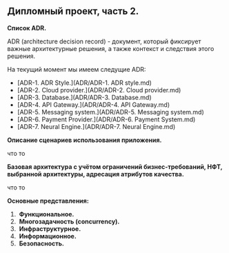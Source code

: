 ## 												Дипломный проект, часть 2.

**Список ADR.**  

ADR (architecture decision record) - документ, который фиксирует важные архитектурные решения, а также контекст и следствия этого решения. 

На текущий момент мы имеем следущие ADR: 

* [ADR-1. ADR Style.](ADR/ADR-1. ADR style.md) 
* [ADR-2. Cloud provider.](ADR/ADR-2. Cloud provider.md)
* [ADR-3. Database.](ADR/ADR-3. Database.md)
* [ADR-4. API Gateway.](ADR/ADR-4. API Gateway.md)
* [ADR-5. Messaging system.](ADR/ADR-5. Messaging system.md)
* [ADR-6. Payment Provider.](ADR/ADR-6. Payment System.md) 
* [ADR-7. Neural Engine.](ADR/ADR-7. Neural Engine.md) 

**Описание сценариев использования приложения.**  

что то 

**Базовая архитектура с учётом ограничений бизнес-требований, НФТ, выбранной архитектуры, адресация атрибутов качества.**

что то 

**Основные представления:**  

1. ​		**Функциональное.**  	
2. ​		**Многозадачность (concurrency).**
3. ​		**Инфраструктурное.**
4. ​		**Информационное.**
5. ​		**Безопасность.**  	